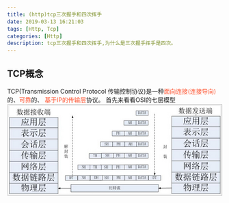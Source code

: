 ```yaml
---
title: (http)tcp三次握手和四次挥手
date: 2019-03-13 16:21:03
tags: [Http, Tcp]
categories: [Http]
description: tcp三次握手和四次挥手,为什么是三次握手挥手是四次。
---
```

## TCP概念
TCP(Transmission Control Protocol 传输控制协议)是一种<font color="#ff502c">面向连接(连接导向)</font>的、<font color="#ff502c">可靠</font>的、 <font color="#ff502c">基于IP的传输层</font>协议。
首先来看看OSI的七层模型
![OSI](../../images/http/1.jpg)